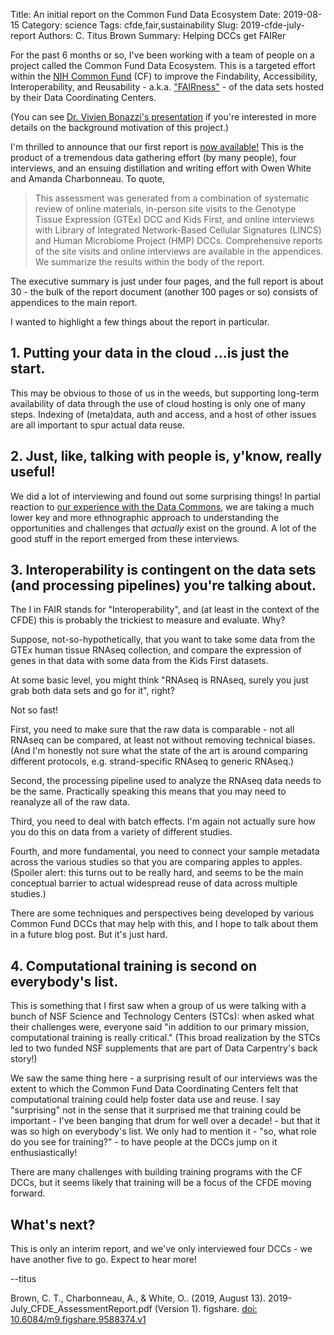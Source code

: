 Title: An initial report on the Common Fund Data Ecosystem
Date: 2019-08-15
Category: science
Tags: cfde,fair,sustainability
Slug: 2019-cfde-july-report
Authors: C. Titus Brown
Summary: Helping DCCs get FAIRer

For the past 6 months or so, I've been working with a team of people on a project called the Common Fund Data Ecosystem. This is a targeted effort within the [NIH Common Fund](https://commonfund.nih.gov) (CF) to improve the Findability, Accessibility, Interoperability, and Reusability - a.k.a. ["FAIRness"](https://www.nature.com/articles/sdata201618) - of the data sets hosted by their Data Coordinating Centers.

(You can see [Dr. Vivien Bonazzi's presentation](https://dpcpsi.nih.gov/sites/default/files/CoC_May_2019_2.00PM_Data_Ecosystem_508.pdf) if you're interested in more details on the background motivation of this project.)

I'm thrilled to announce that our first report is [now available!](https://figshare.com/articles/2019-July_CFDE_AssessmentReport_pdf/9588374) This is the product of a tremendous data gathering effort (by many people), four interviews, and an ensuing distillation and writing effort with Owen White and Amanda Charbonneau. To quote,

> This assessment was generated from a combination of systematic review of online materials, in-person site visits to the Genotype Tissue Expression (GTEx) DCC and Kids First, and online interviews with Library of Integrated Network-Based Cellular Signatures (LINCS) and Human Microbiome Project (HMP) DCCs. Comprehensive reports of the site visits and online interviews are available in the appendices. We summarize the results within the body of the report.

The executive summary is just under four pages, and the full report is about 30 - the bulk of the report document (another 100 pages or so) consists of appendices to the main report.


I wanted to highlight a few things about the report in particular.

## 1. Putting your data in the cloud ...is just the start.

This may be obvious to those of us in the weeds, but supporting long-term availability of data through the use of cloud hosting is only one of many steps. Indexing of (meta)data, auth and access, and a host of other issues are all important to spur actual data reuse.

## 2. Just, like, talking with people is, y'know, really useful!

We did a lot of interviewing and found out some surprising things! In partial reaction to [our experience with the Data Commons](http://ivory.idyll.org/blog/2019-nih-data-commons-update.html), we are taking a much lower key and more ethnographic approach to understanding the opportunities and challenges that *actually* exist on the ground. A lot of the good stuff in the report emerged from these interviews.

## 3. Interoperability is contingent on the data sets (and processing pipelines) you're talking about.

The I in FAIR stands for "Interoperability", and (at least in the context of the CFDE) this is probably the trickiest to measure and evaluate. Why?

Suppose, not-so-hypothetically, that you want to take some data from the GTEx human tissue RNAseq collection, and compare the expression of genes in that data with some data from the Kids First datasets.

At some basic level, you might think "RNAseq is RNAseq, surely you just grab both data sets and go for it", right?

Not so fast!

First, you need to make sure that the raw data is comparable - not all RNAseq can be compared, at least not without removing technical biases. (And I'm honestly not sure what the state of the art is around comparing different protocols, e.g. strand-specific RNAseq to generic RNAseq.)

Second, the processing pipeline used to analyze the
RNAseq data needs to be the same. Practically speaking
this means that you may need to reanalyze all of the raw data.

Third, you need to deal with batch effects. I'm again not actually sure how you do this on data from a variety of different studies.

Fourth, and more fundamental, you need to connect your sample metadata across the various studies so that you are comparing apples to apples. (Spoiler alert: this turns out to be really hard, and seems to be the main conceptual barrier to actual widespread reuse of data across multiple studies.)

There are some techniques and perspectives being developed by various Common Fund DCCs that may help with this, and I hope to talk about them in a future blog post. But it's just hard.

## 4. Computational training is second on everybody's list.

This is something that I first saw when a group of us were talking with a bunch of NSF Science and Technology Centers (STCs): when asked what their challenges were, everyone said "in addition to our primary mission, computational training is really critical." (This broad realization by the STCs led to two funded NSF supplements that are part of Data Carpentry's back story!)

We saw the same thing here - a surprising result of our interviews was the extent to which the Common Fund Data Coordinating Centers felt that computational training could help foster data use and reuse. I say "surprising" not in the sense that it surprised me that training could be important - I've been banging that drum for well over a decade! - but that it was so high on everybody's list. We only had to mention it - "so, what role do you see for training?" - to have people at the DCCs jump on it enthusiastically!

There are many challenges with building training programs with the CF DCCs, but it seems likely that training will be a focus of the CFDE moving forward.

## What's next?

This is only an interim report, and we've only interviewed four DCCs - we have another five to go. Expect to hear more!

--titus

Brown, C. T., Charbonneau, A., & White, O.. (2019, August 13). 2019-July_CFDE_AssessmentReport.pdf (Version 1). figshare. [doi: 10.6084/m9.figshare.9588374.v1](https://doi.org/10.6084/m9.figshare.9588374.v1)

